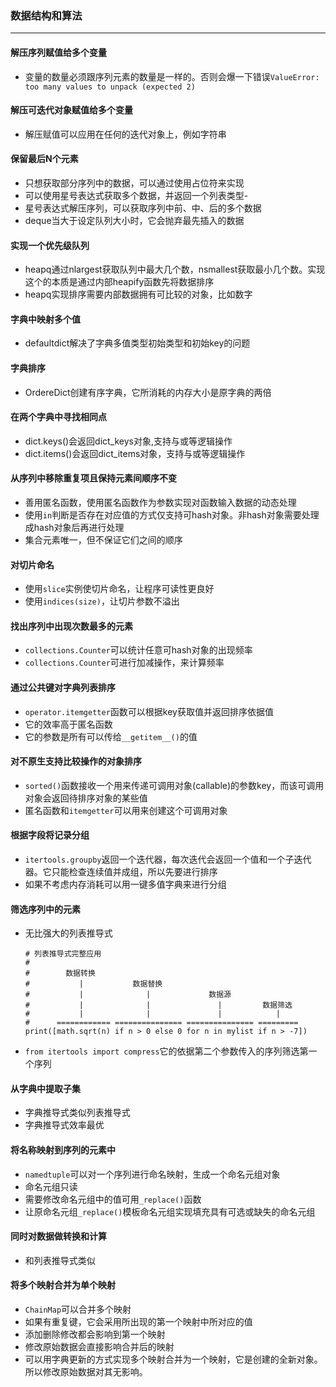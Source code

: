### 数据结构和算法
---
#### 解压序列赋值给多个变量
- 变量的数量必须跟序列元素的数量是一样的。否则会爆一下错误`ValueError: too many values to unpack (expected 2)`
#### 解压可迭代对象赋值给多个变量
- 解压赋值可以应用在任何的迭代对象上，例如字符串
#### 保留最后N个元素
- 只想获取部分序列中的数据，可以通过使用占位符来实现
- 可以使用星号表达式获取多个数据，并返回一个列表类型- 
- 星号表达式解压序列，可以获取序列中前、中、后的多个数据
- deque当大于设定队列大小时，它会抛弃最先插入的数据
#### 实现一个优先级队列
- heapq通过nlargest获取队列中最大几个数，nsmallest获取最小几个数。实现这个的本质是通过内部heapify函数先将数据排序
- heapq实现排序需要内部数据拥有可比较的对象，比如数字
#### 字典中映射多个值
- defaultdict解决了字典多值类型初始类型和初始key的问题
#### 字典排序
- OrdereDict创建有序字典，它所消耗的内存大小是原字典的两倍
#### 在两个字典中寻找相同点
- dict.keys()会返回dict_keys对象,支持与或等逻辑操作
- dict.items()会返回dict_items对象，支持与或等逻辑操作
#### 从序列中移除重复项且保持元素间顺序不变
- 善用匿名函数，使用匿名函数作为参数实现对函数输入数据的动态处理
- 使用`in`判断是否存在对应值的方式仅支持可hash对象。非hash对象需要处理成hash对象后再进行处理
- 集合元素唯一，但不保证它们之间的顺序
#### 对切片命名
- 使用`slice`实例使切片命名，让程序可读性更良好
- 使用`indices(size)`，让切片参数不溢出
#### 找出序列中出现次数最多的元素
- `collections.Counter`可以统计任意可hash对象的出现频率
- `collections.Counter`可进行加减操作，来计算频率
#### 通过公共键对字典列表排序
- `operator.itemgetter`函数可以根据key获取值并返回排序依据值
- 它的效率高于匿名函数
- 它的参数是所有可以传给`__getitem__()`的值
#### 对不原生支持比较操作的对象排序
- `sorted()`函数接收一个用来传递可调用对象(callable)的参数key，而该可调用对象会返回待排序对象的某些值
- 匿名函数和`itemgetter`可以用来创建这个可调用对象
#### 根据字段将记录分组
- `itertools.groupby`返回一个迭代器，每次迭代会返回一个值和一个子迭代器。它只能检查连续值并成组，所以先要进行排序
- 如果不考虑内存消耗可以用一键多值字典来进行分组
#### 筛选序列中的元素
- 无比强大的列表推导式
    ```
    # 列表推导式完整应用
    #
    #        数据转换
    #           |           数据替换
    #           |              |             数据源
    #           |              |               |         数据筛选
    #           |              |               |            |
    #      ============ =============== =============== =========
    print([math.sqrt(n) if n > 0 else 0 for n in mylist if n > -7])
    ```
- `from itertools import compress`它的依据第二个参数传入的序列筛选第一个序列
#### 从字典中提取子集
- 字典推导式类似列表推导式
- 字典推导式效率最优
#### 将名称映射到序列的元素中
- `namedtuple`可以对一个序列进行命名映射，生成一个命名元组对象
- 命名元组只读
- 需要修改命名元组中的值可用`_replace()`函数
- 让原命名元组`_replace()`模板命名元组实现填充具有可选或缺失的命名元组
#### 同时对数据做转换和计算
- 和列表推导式类似
#### 将多个映射合并为单个映射
- `ChainMap`可以合并多个映射
- 如果有重复键，它会采用所出现的第一个映射中所对应的值
- 添加删除修改都会影响到第一个映射
- 修改原始数据会直接影响合并后的映射
- 可以用字典更新的方式实现多个映射合并为一个映射，它是创建的全新对象。所以修改原始数据对其无影响。